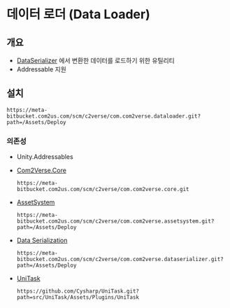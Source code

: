 # 데이터 로더 (Data Loader)
## 개요
- [DataSerializer](https://meta-bitbucket.com2us.com/projects/C2VERSE/repos/com.com2verse.dataserializer/browse/Assets/Deploy) 에서 변환한 데이터를 로드하기 위한 유틸리티
- Addressable 지원

## 설치
```
https://meta-bitbucket.com2us.com/scm/c2verse/com.com2verse.dataloader.git?path=/Assets/Deploy
```

### 의존성
- Unity.Addressables
- [Com2Verse.Core](https://meta-bitbucket.com2us.com/projects/c2verse/repos/com.com2verse.core/browse)
    ```
    https://meta-bitbucket.com2us.com/scm/c2verse/com.com2verse.core.git
    ```
- [AssetSystem](https://meta-bitbucket.com2us.com/projects/C2VERSE/repos/com.com2verse.assetsystem/browse/Assets/Deploy)
  ```
  https://meta-bitbucket.com2us.com/scm/c2verse/com.com2verse.assetsystem.git?path=/Assets/Deploy
  ```
- [Data Serialization](https://meta-bitbucket.com2us.com/projects/C2VERSE/repos/com.com2verse.dataserializer/browse/Assets/Deploy)
    ```
    https://meta-bitbucket.com2us.com/scm/c2verse/com.com2verse.dataserializer.git?path=/Assets/Deploy
    ```

- [UniTask](https://github.com/Cysharp/UniTask?path=src/UniTask/Assets/Plugins/UniTask)
    ```
    https://github.com/Cysharp/UniTask.git?path=src/UniTask/Assets/Plugins/UniTask
    ```